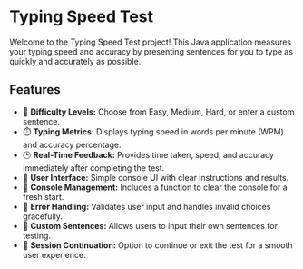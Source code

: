 # Typing Speed Test

Welcome to the Typing Speed Test project! This Java application measures your typing speed and accuracy by presenting sentences for you to type as quickly and accurately as possible.

## Features

- 🎯 **Difficulty Levels:** Choose from Easy, Medium, Hard, or enter a custom sentence.
- ⏱️ **Typing Metrics:** Displays typing speed in words per minute (WPM) and accuracy percentage.
- 🕒 **Real-Time Feedback:** Provides time taken, speed, and accuracy immediately after completing the test.
- 🎨 **User Interface:** Simple console UI with clear instructions and results.
- 🧹 **Console Management:** Includes a function to clear the console for a fresh start.
- 🌟 **Error Handling:** Validates user input and handles invalid choices gracefully.
- 💬 **Custom Sentences:** Allows users to input their own sentences for testing.
- 🎉 **Session Continuation:** Option to continue or exit the test for a smooth user experience.

